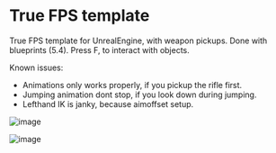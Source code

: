 # True FPS template
True FPS template for UnrealEngine, with weapon pickups. Done with blueprints (5.4).
Press F, to interact with objects.

Known issues:

* Animations only works properly, if you pickup the rifle first.
* Jumping animation dont stop, if you look down during jumping.
* Lefthand IK is janky, because aimoffset setup.


![image](https://github.com/user-attachments/assets/d647394e-25ce-4f0a-9f10-383c12e1f063)

![image](https://github.com/user-attachments/assets/77e095d1-14ce-4afc-ae22-96e4863ce0c3)
